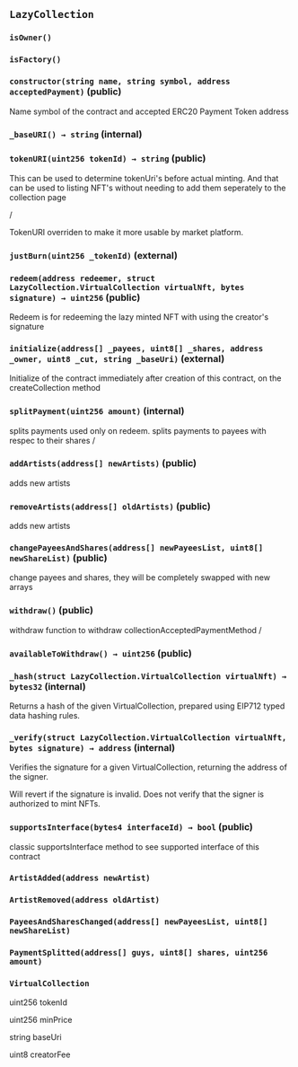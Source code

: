 ## `LazyCollection`





### `isOwner()`





### `isFactory()`






### `constructor(string name, string symbol, address acceptedPayment)` (public)

Name symbol of the contract and accepted ERC20 Payment Token address



### `_baseURI() → string` (internal)





### `tokenURI(uint256 tokenId) → string` (public)

This can be used to determine tokenUri's before actual minting.
And that can be used to listing NFT's without needing to add them seperately to the collection page

/

TokenURI overriden to make it more usable by market platform.


### `justBurn(uint256 _tokenId)` (external)





### `redeem(address redeemer, struct LazyCollection.VirtualCollection virtualNft, bytes signature) → uint256` (public)



Redeem is for redeeming the lazy minted NFT with using the creator's signature


### `initialize(address[] _payees, uint8[] _shares, address _owner, uint8 _cut, string _baseUri)` (external)



Initialize of the contract immediately after creation of this contract, on the createCollection method


### `splitPayment(uint256 amount)` (internal)



splits payments used only on redeem.
splits payments to payees with respec to their shares
/

### `addArtists(address[] newArtists)` (public)



adds new artists


### `removeArtists(address[] oldArtists)` (public)



adds new artists


### `changePayeesAndShares(address[] newPayeesList, uint8[] newShareList)` (public)



change payees and shares, they will be completely swapped with new arrays


### `withdraw()` (public)



withdraw function to withdraw collectionAcceptedPaymentMethod
/

### `availableToWithdraw() → uint256` (public)





### `_hash(struct LazyCollection.VirtualCollection virtualNft) → bytes32` (internal)

Returns a hash of the given VirtualCollection, prepared using EIP712 typed data hashing rules.




### `_verify(struct LazyCollection.VirtualCollection virtualNft, bytes signature) → address` (internal)

Verifies the signature for a given VirtualCollection, returning the address of the signer.


Will revert if the signature is invalid. Does not verify that the signer is authorized to mint NFTs.


### `supportsInterface(bytes4 interfaceId) → bool` (public)

classic supportsInterface method to see supported interface of this contract




### `ArtistAdded(address newArtist)`





### `ArtistRemoved(address oldArtist)`





### `PayeesAndSharesChanged(address[] newPayeesList, uint8[] newShareList)`





### `PaymentSplitted(address[] guys, uint8[] shares, uint256 amount)`






### `VirtualCollection`


uint256 tokenId


uint256 minPrice


string baseUri


uint8 creatorFee



